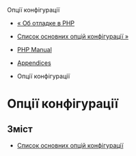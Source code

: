 Опції конфігурації

-   [« Об отладке в PHP](debugger-about.html)
    
-   [Список основних опцій конфігурації »](configure.about.html)
    
-   [PHP Manual](index.html)
    
-   [Appendices](appendices.html)
    
-   Опції конфігурації
    

# Опції конфігурації

## Зміст

-   [Список основних опцій конфігурації](configure.about.html)